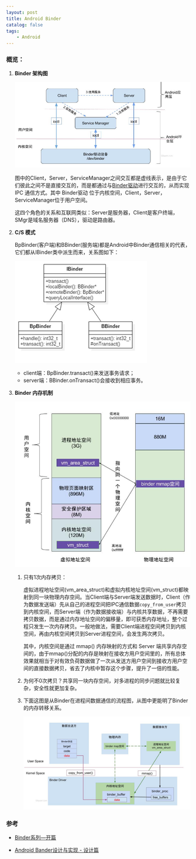 ```yaml
---
layout: post
title: Android Binder 
catalog: false
tags:
    - Android
---
```


### 概览：

1. **Binder 架构图**

   ![](/img/posts/android_binder/IPC-Binder.jpg)

   图中的Client，Server，ServiceManager之间交互都是虚线表示，是由于它们彼此之间不是直接交互的，而是都通过与[Binder驱动](http://gityuan.com/2015/11/01/binder-driver/)进行交互的，从而实现 IPC 通信方式。其中 Binder驱动 位于内核空间，Client，Server，ServiceManager位于用户空间。

   这四个角色的关系和互联网类似：Server是服务器，Client是客户终端，SMgr是域名服务器（DNS），驱动是路由器。

2. **C/S 模式**

   BpBinder(客户端)和BBinder(服务端)都是Android中Binder通信相关的代表，它们都从IBinder类中派生而来，关系图如下：

   ![](/img/posts/android_binder/Ibinder_classes.jpg)

   * client端：BpBinder.transact()来发送事务请求；
   * server端：BBinder.onTransact()会接收到相应事务。

3. **Binder 内存机制**

   ![](/img/posts/android_binder/binder_physical_memory.jpg)

   1. 只有1次内存拷贝：

      虚拟进程地址空间(vm_area_struct)和虚拟内核地址空间(vm_struct)都映射到同一块物理内存空间。当Client端与Server端发送数据时，Client（作为数据发送端）先从自己的进程空间把IPC通信数据`copy_from_user`拷贝到内核空间，而Server端（作为数据接收端）与内核共享数据，不再需要拷贝数据，而是通过内存地址空间的偏移量，即可获悉内存地址，整个过程只发生一次内存拷贝。一般地做法，需要Client端进程空间拷贝到内核空间，再由内核空间拷贝到Server进程空间，会发生两次拷贝。

      其中，内核空间是通过 mmap() 内存映射的方式和 Server 端共享内存空间的，由于mmap()分配的内存是映射在接收方用户空间里的，所有总体效果就相当于对有效负荷数据做了一次从发送方用户空间到接收方用户空间的直接数据拷贝，省去了内核中暂存这个步骤，提升了一倍的性能。

   2. 为何不0次拷贝？共享同一块内存空间，对多进程的同步问题就比较复杂，安全性就更加复杂。

   3. 下面这图是从Binder在进程间数据通信的流程图，从图中更能明了Binder的内存转移关系。
   
      ![](/img/posts/android_binder/binder_memory_map.jpg)

### 参考

* [Binder系列—开篇](http://gityuan.com/2015/10/31/binder-prepare/)

* [Android Bander设计与实现 - 设计篇](https://blog.csdn.net/universus/article/details/6211589)